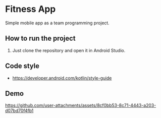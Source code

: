 # Fitness App
Simple mobile app as a team programming project.

## How to run the project
1. Just clone the repository and open it in Android Studio.

## Code style
- https://developer.android.com/kotlin/style-guide

## Demo
https://github.com/user-attachments/assets/8cf0bb53-8c71-4443-a203-d07bd70f4fb1

